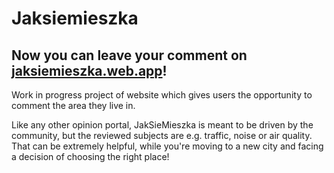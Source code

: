 # Jaksiemieszka

## Now you can leave your comment on [jaksiemieszka.web.app](https://jaksiemieszka.web.app)!

Work in progress project of website which gives users the opportunity to comment the area they live in. 

Like any other opinion portal, JakSieMieszka is meant to be driven by the community, but the reviewed subjects are e.g. traffic, noise or air quality. That can be extremely helpful, while you're moving to a new city and facing a decision of choosing the right place!
